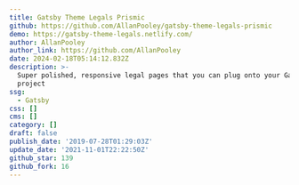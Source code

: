 ```yaml
---
title: Gatsby Theme Legals Prismic
github: https://github.com/AllanPooley/gatsby-theme-legals-prismic
demo: https://gatsby-theme-legals.netlify.com/
author: AllanPooley
author_link: https://github.com/AllanPooley
date: 2024-02-18T05:14:12.832Z
description: >-
  Super polished, responsive legal pages that you can plug onto your Gatsby
  project
ssg:
  - Gatsby
css: []
cms: []
category: []
draft: false
publish_date: '2019-07-28T01:29:03Z'
update_date: '2021-11-01T22:22:50Z'
github_star: 139
github_fork: 16
---
```

